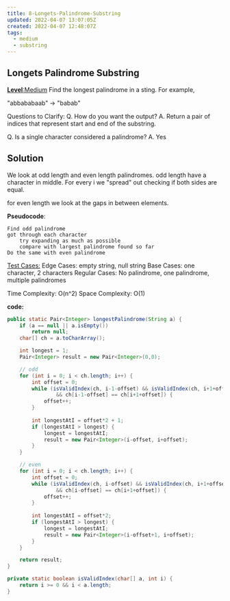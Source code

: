 ```yaml
---
title: 8-Longets-Palindrome-Substring
updated: 2022-04-07 13:07:05Z
created: 2022-04-07 12:48:07Z
tags:
  - medium
  - substring
---
```


## **Longets Palindrome Substring**

<ins>**Level**:Medium</ins>
Find the longest palindrome in a sting. For example,

"ab​babab​aab" -> "babab"

Questions to Clarify:
Q. How do you want the output?
A. Return a pair of indices that represent start and end of the substring.

Q. Is a single character considered a palindrome?
A. Yes

## Solution
We look at odd length and even length palindromes.
odd length have a character in middle. For every i we "spread" out checking if both sides are equal.

for even length we look at the gaps in between elements.

**Pseudocode**:
```
Find odd palindrome
got through each character
    try expanding as much as possible
    compare with largest palindrome found so far
Do the same with even palindrome
```
<ins>Test Cases:</ins>
Edge Cases: empty string, null string
Base Cases: one character, 2 characters
Regular Cases: No palindrome, one palindrome, multiple palindromes

Time Complexity: O(n^2)
Space Complexity: O(1)

**code:**
```java
public static Pair<Integer> longestPalindrome(String a) {
    if (a == null || a.isEmpty()) 
        return null;
    char[] ch = a.toCharArray();

    int longest = 1;
    Pair<Integer> result = new Pair<Integer>(0,0);

    // odd
    for (int i = 0; i < ch.length; i++) {
        int offset = 0;
        while (isValidIndex(ch, i-1-offset) && isValidIndex(ch, i+1+offset)
                && ch[i-1-offset] == ch[i+1+offset]) {
            offset++;
        }
        
        int longestAtI = offset*2 + 1;
        if (longestAtI > longest) {
            longest = longestAtI;
            result = new Pair<Integer>(i-offset, i+offset);
        }
    }

    // even
    for (int i = 0; i < ch.length; i++) {
        int offset = 0;
        while (isValidIndex(ch, i-offset) && isValidIndex(ch, i+1+offset)
                && ch[i-offset] == ch[i+1+offset]) {
            offset++;
        }
        
        int longestAtI = offset*2;
        if (longestAtI > longest) {
            longest = longestAtI;
            result = new Pair<Integer>(i-offset+1, i+offset);
        }
    }

    return result;
}

private static boolean isValidIndex(char[] a, int i) {
    return i >= 0 && i < a.length;
}

```
